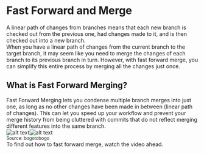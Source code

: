# Fast Forward and Merge  

A linear path of changes from branches means that each new branch is checked out from the previous one, had changes made to it, and is then checked out into a new branch.    
When you have a linear path of changes from the current branch to the target branch, it may seem like you need to merge the changes of each branch to its previous branch in turn. However, with fast forward merge, you can simplify this entire process by merging all the changes just once.
&nbsp;

## What is Fast Forward Merging?
Fast Forward Merging lets you condense multiple branch merges into just one, as long as no other changes have been made in between (linear path of changes). This can let you speed up your workflow and prevent your merge history from being cluttered with commits that do not reflect merging different features into the same branch.  
![alt text](/img/normalMerge.png)![alt text](/img/ffMerge.png)  
<small>Source: bogotobogo</small>  
To find out how to fast forward merge, watch the video ahead.

